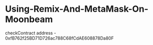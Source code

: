 # Using-Remix-And-MetaMask-On-Moonbeam

checkContract address - 0xfB762f25BD71D726ac788C68fCdAE608878Da80F
